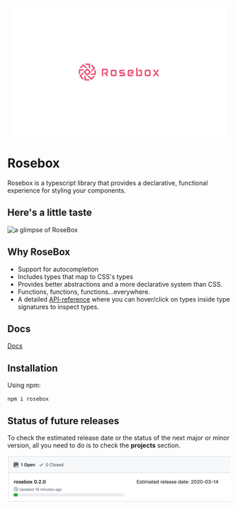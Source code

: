 <p align="center">
<img height="300" style="margin-left: auto; margin-right:auto; display: block" alt="portfolio_view" src="./logo.jpg">
</p>

# Rosebox

Rosebox is a typescript library that provides a declarative, functional experience for styling your components.

## Here's a little taste

![a glimpse of RoseBox](https://j.gifs.com/WLlLzJ.gif)

## Why RoseBox

- Support for autocompletion
- Includes types that map to CSS's types
- Provides better abstractions and a more declarative system than CSS.
- Functions, functions, functions...everywhere.
- A detailed [API-reference](https://www.rosebox.dev/) where you can hover/click on types inside type signatures to inspect types.

## Docs

[Docs](https://www.rosebox.dev/)

## Installation

Using npm:

```shell
npm i rosebox
```

## Status of future releases

To check the estimated release date or the status of the next major or minor version, all you need to do is to check the **projects** section.

![Screenshot of the repository's project section](./project-section-github.png?raw=true)
